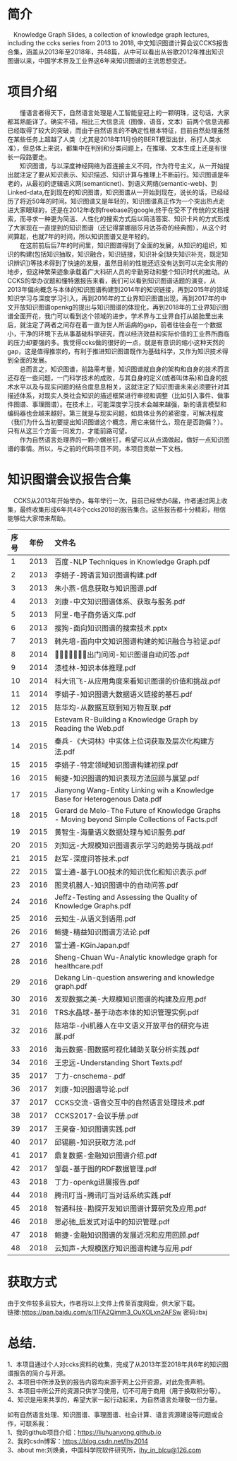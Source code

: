 # 简介
&emsp;Knowledge Graph Slides, a collection of knowledge graph lectures, including the ccks series from 2013 to 2018, 中文知识图谱计算会议CCKS报告合集，涵盖从2013年至2018年，共48篇，从中可以看出从谷歌2012年推出知识图谱以来，中国学术界及工业界这6年来知识图谱的主流思想变迁。

# 项目介绍
&emsp;&emsp;懂语言者得天下，自然语言处理是人工智能皇冠上的一颗明珠，这句话，大家都耳熟能详了。确实不错，相比三大信息流（图像，语音，文本）前两个信息流都已经取得了较大的突破，而由于自然语言的不确定性根本特征，目前自然处理虽然在某些任务上超越了人类（尤其是2018年11月份的BERT模型出世，吊打人类水准），但总体上来说，都集中在判别和分类问题上，在推理、文本生成上还是有很长一段路要走。  
&emsp;&emsp;知识图谱，与以深度神经网络为首连接主义不同，作为符号主义，从一开始提出就注定了要从知识表示、知识描述、知识计算与推理上不断前行。知识图谱是年老的，从最初的逻辑语义网(semanticnet)、到语义网络(semantic-web)、到Linked-data,在到现在的知识图谱，知识图谱从一开始到现在，说长的话，已经经历了将近50年的时间。知识图谱又是年轻的，知识图谱真正作为一个突出热点走进大家眼球的，还是在2012年收购freebase的google,终于在受不了传统的文档搜索，而寻求一种更为简洁、人性化的搜索方式后以简洁答案、知识卡片的方式形成了大家现在一直提到的知识图谱（还记得蒙娜丽莎月达芬奇的经典图），从这个时间算起，也就7年的时间，所以知识图谱又是年轻的。  
&emsp;&emsp;在这前前后后7年的时间里，知识图谱得到了全面的发展，从知识的组织，知识的构建(包括知识抽取，知识融合，知识链接，知识补全[缺失知识补充，既定知识辨识])等技术得到了快速的发展，虽然目前的性能还远没有达到可以完全实用的地步，但这种繁荣迹象承载着广大科研人员的辛勤劳动和整个知识时代的推动。从CCKS的举办议题和懂特邀报告来看，我们可以看到知识图谱话题的演变，从2013年偏向概念与本体的知识图谱构建到2014年的知识链接，再到2015年的领域知识学习与深度学习引入，再到2016年的工业界知识图谱出现，再到2017年的中文开放知识图谱openkg的提出与知识图谱的体现化，再到2018年的工业界知识图谱全面开花，我门可以看到这个领域的进步。学术界与工业界自打从娘胎里出来后，就注定了两者之间存在着一直为世人所诟病的gap，前者往往会在一个数据小，干净的环境下去从事基础科学研究，而以经济效益和实际价值的工业界所面临的压力却要强的多。我觉得ccks做的很好的一点，就是有意识的缩小这种天然的gap，这是值得推崇的，有利于推进知识图谱既作为基础科学，又作为知识技术得到全面的发展。  
&emsp;&emsp;总而言之，知识图谱，前路需考量，知识图谱就自身的架构和自身的技术而言还存在一些问题，一门科学技术的成败，与其自身的定义(或者叫体系)和自身的技术水平以及与现实问题的结合度息息相关，这就注定了知识图谱未来必须要针对其描述体系，对现实人类社会知识的描述框架进行审视和调整（比如引入事件、做事件图谱、事理图谱）。在技术上，可能深度学习技术会越来越强，新的语言模型和编码器也会越来越好。第三就是与现实问题，如具体业务的紧密度，可解决程度（我们为什么当初要提出知识图谱这个概念，用它来做什么，现在是否跑偏？）。只有从这三个方面一同发力，才能前路可望。  
&emsp;&emsp;作为自然语言处理界的一颗小螺丝钉，希望可以从点滴做起，做好一点知识图谱的事情。所以，与之前的代码项目不同，本项目贡献一下文档。  

# 知识图谱会议报告合集
&emsp;CCKS从2013年开始举办，每年举行一次，目前已经举办6届，作者通过网上收集，最终收集形成6年共48个ccks2018的报告集合。这些报告都十分精彩，相信能够给大家带来帮助。

| 序号 | 年份 | 文件名 |
| :--- | :--- | :--- |
| 1 | 2013 | 百度-NLP Techniques in Knowledge Graph.pdf |
| 2 | 2013 | 李娟子-跨语言知识图谱构建.pdf |
| 3 | 2013 | 朱小燕-信息获取与知识图谱.pdf |
| 4 | 2013 | 刘康-中文知识图谱体系、获取与服务.pdf |
| 5 | 2013 | 阿里-电子商务语义库.pdf |
| 6 | 2013 | 搜狗-面向知识图谱的搜索技术.pptx |
| 7 | 2013 | 韩先培-面向中文知识图谱构建的知识融合与验证.pdf |
| 8 | 2014 |  􏰀􏰁􏰂􏰃􏰄􏰅􏰆出门问问-知识图谱自动问答.pdf |
| 9 | 2014 | 漆桂林-知识本体推理.pdf |
| 10 | 2014 |  科大讯飞-从应用角度来看知识图谱的价值和挑战.pdf |
| 11 | 2014 | 李娟子-知识图谱大数据语义链接的基石.pdf |
| 12 | 2015 | 陈华均-从数据互联到知万物互联.pdf |
| 13 | 2015 | Estevam R-Building a Knowledge Graph by Reading the Web.pdf |
| 14 | 2015 | 秦兵-《大词林》中实体上位词获取及层次化构建方法.pdf |
| 15 | 2015 | 李娟子-特定领域知识图谱构建初探.pdf |
| 16 | 2015 | 鲍捷-知识图谱的知识表现方法回顾与展望.pdf |
| 17 | 2015 | Jianyong Wang-Entity Linking wih a Knowledge Base for Heterogenous Data.pdf |
| 18 | 2015 | Gerard de Melo-The Future of Knowledge Graphs - Moving beyond Simple Collections of Facts.pdf |
| 19 | 2015 | 黄智生-海量语义数据处理与知识服务.pdf |
| 20 | 2015 | 刘知远-大规模知识图谱表示学习的趋势与挑战.pdf |
| 21 | 2015 | 赵军-深度问答技术.pdf |
| 22 | 2015 | 富士通-基于LOD技术的知识优化和知识表示.pdf |
| 23 | 2016 | 图灵机器人-知识图谱中的自动问答.pdf |
| 24 | 2016 | Jeffz-Testing and Assessing the Quality of Knowledge Graphs.pdf |
| 25 | 2016 | 云知生-从语义到语用.pdf |
| 26 | 2016 | 鲍捷-精益知识图谱方法论.pdf |
| 27 | 2016 | 富士通-KGinJapan.pdf |
| 28 | 2016 | Sheng-Chuan Wu-Analytic knowledge graph for healthcare.pdf |
| 29 | 2016 | Dekang Lin-question answering and knowledge graph.pdf |
| 30 | 2016 | 发现数据之美-大规模知识图谱的构建及应用.pdf |
| 31 | 2016 | TRS水晶球-基于动态本体的知识管理实例.pdf |
| 32 | 2016 | 陈培华-小i机器人在中文语义开放平台的研究与进展.pdf |
| 33 | 2016 | 海云数据-图数据可视化辅助关联分析实践.pdf |
| 34 | 2016 | 王忠远-Understanding Short Texts.pdf |
| 35 | 2017 | 丁力-cnschema-.pdf |
| 36 | 2017 | 刘康-知识图谱导论.pdf |
| 37 | 2017 | CCKS交流-语音交互中的自然语言处理技术.pdf |
| 38 | 2017 | CCKS2017-会议手册.pdf |
| 39 | 2017 | 王昊奋-知识图谱实践.pdf |
| 40 | 2017 | 邱锡鹏-知识获取方法.pdf |
| 41 | 2017 | 鼎复数据-金融知识图谱介绍.pdf |
| 42 | 2017 | 邹磊-基于图的RDF数据管理.pdf |
| 43 | 2018 | 丁力-openkg进展报告.pdf |
| 44 | 2018 | 腾讯叮当-腾讯叮当对话系统实践.pdf |
| 45 | 2018 | 智通科技-勘探开发知识图谱计算研究及应用.pdf |
| 46 | 2018 | 思必驰_启发式对话中的知识管理.pdf |
| 47 | 2018 | 鲍捷-金融知识图谱的发展近况和应用回顾.pdf |
| 48 | 2018 | 云知声-大规模医疗知识图谱构建与应用.pdf |

# 获取方式
由于文件较多且较大，作者将以上文件上传至百度网盘，供大家下载。  
链接:https://pan.baidu.com/s/11FA2Qimm3_OuXOLxn2AFSw  密码:ibxj  

# 总结. 
1、本项目通过个人对ccks资料的收集，完成了从2013年至2018年共6年的知识图谱报告的简介与开源。  
2、本项目中所涉及到的报告内容均来源于网上公开资源，对此免责声明。  
3、本项目中所公开的资源只供学习使用，切不可用于商用（用于换取积分等）。  
4、知识是用来共享的，希望大家一起行动起来，为自然语言处理敬一份力量。  

如有自然语言处理、知识图谱、事理图谱、社会计算、语言资源建设等问题或合作，可联系我：    
1、我的github项目介绍：https://liuhuanyong.github.io  
2、我的csdn博客：https://blog.csdn.net/lhy2014  
3、about me:刘焕勇，中国科学院软件研究所，lhy_in_blcu@126.com  


